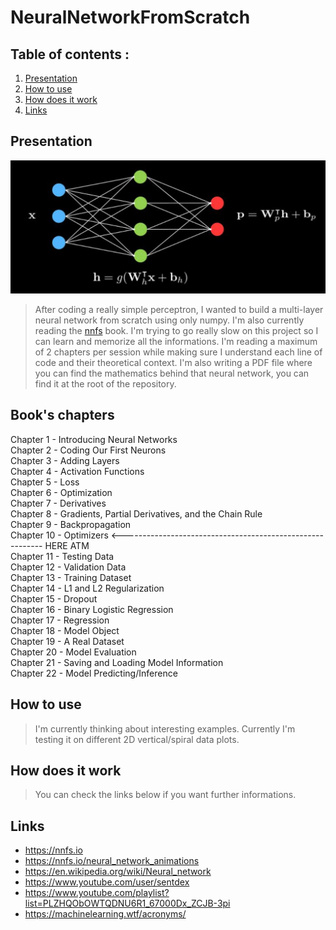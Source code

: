# NeuralNetworkFromScratch

## Table of contents :

1. [Presentation](#presentation-)
3. [How to use](#how-to-use-)
2. [How does it work](#how-does-it-work-)
4. [Links](#links-)

## Presentation

<p align="center"><img src="img.png"></p>

>After coding a really simple perceptron, I wanted to build a multi-layer neural network from scratch using only numpy. I'm also currently reading the [nnfs](https://nnfs.io) book. I'm trying to go really slow on this project so I can learn and memorize all the informations. I'm reading a maximum of 2 chapters per session while making sure I understand each line of code and their theoretical context. I'm also writing a PDF file where you can find the mathematics behind that neural network, you can find it at the root of the repository.

## Book's chapters 

Chapter 1 - Introducing Neural Networks<br>
Chapter 2 - Coding Our First Neurons<br>
Chapter 3 - Adding Layers<br>
Chapter 4 - Activation Functions<br>
Chapter 5 - Loss<br>
Chapter 6 - Optimization<br>
Chapter 7 - Derivatives<br>
Chapter 8 - Gradients, Partial Derivatives, and the Chain Rule<br>
Chapter 9 - Backpropagation<br>
Chapter 10 - Optimizers <---------------------------------------------------------- HERE ATM<br>
Chapter 11 - Testing Data<br>
Chapter 12 - Validation Data<br>
Chapter 13 - Training Dataset<br>
Chapter 14 - L1 and L2 Regularization<br>
Chapter 15 - Dropout<br>
Chapter 16 - Binary Logistic Regression<br>
Chapter 17 - Regression<br>
Chapter 18 - Model Object<br>
Chapter 19 - A Real Dataset<br>
Chapter 20 - Model Evaluation<br>
Chapter 21 - Saving and Loading Model Information<br>
Chapter 22 - Model Predicting/Inference

## How to use

>I'm currently thinking about interesting examples. Currently I'm testing it on different 2D vertical/spiral data plots.

## How does it work

>You can check the links below if you want further informations.
 
## Links

- https://nnfs.io
- https://nnfs.io/neural_network_animations
- https://en.wikipedia.org/wiki/Neural_network
- https://www.youtube.com/user/sentdex
- https://www.youtube.com/playlist?list=PLZHQObOWTQDNU6R1_67000Dx_ZCJB-3pi
- https://machinelearning.wtf/acronyms/

